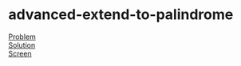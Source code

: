 # advanced-extend-to-palindrome
[Problem](https://uva.onlinejudge.org/index.php?option=com_onlinejudge&Itemid=8&page=show_problem&problem=2470)<br>
[Solution](/main.cpp)<br>
[Screen](/screen.png)
